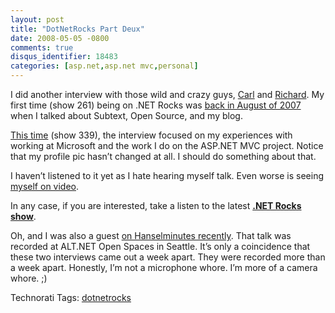 ```yaml
---
layout: post
title: "DotNetRocks Part Deux"
date: 2008-05-05 -0800
comments: true
disqus_identifier: 18483
categories: [asp.net,asp.net mvc,personal]
---
```

I did another interview with those wild and crazy guys,
[Carl](http://www.intellectualhedonism.com/ "Carl") and
[Richard](http://www.campbellassociates.ca/blog/default.aspx "Richard Campbell").
My first time (show 261) being on .NET Rocks was [back in August of
2007](http://www.dotnetrocks.com/default.aspx?showNum=261 "Phil on .NET Rocks")
when I talked about Subtext, Open Source, and my blog.

[This
time](http://www.dotnetrocks.com/default.aspx?showNum=339 "This time")
(show 339), the interview focused on my experiences with working at
Microsoft and the work I do on the ASP.NET MVC project. Notice that my
profile pic hasn’t changed at all. I should do something about that.

I haven’t listened to it yet as I hate hearing myself talk. Even worse
is seeing [myself on
video](http://weblogs.asp.net/craigshoemaker/archive/2008/05/01/what-s-it-gonna-take-to-get-asp-net-mvc-to-rtm.aspx "What will it take to RTM MVC?").

In any case, if you are interested, take a listen to the latest [**.NET
Rocks
show**](http://www.dotnetrocks.com/default.aspx?showNum=339 "Me on .NET Rocks").

Oh, and I was also a guest [on Hanselminutes
recently](http://www.hanselminutes.com/default.aspx?showID=129 "Hanselminutes").
That talk was recorded at ALT.NET Open Spaces in Seattle. It’s only a
coincidence that these two interviews came out a week apart. They were
recorded more than a week apart. Honestly, I’m not a microphone whore.
I’m more of a camera whore. ;)

Technorati Tags: [dotnetrocks](http://technorati.com/tags/dotnetrocks)

